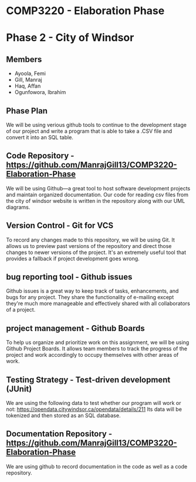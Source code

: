 # COMP3220 - Elaboration Phase

# Phase 2 - City of Windsor

## Members
* Ayoola, Femi
* Gill, Manraj
* Haq, Affan
* Ogunfowora, Ibrahim

## Phase Plan
We will be using verious github tools to continue to the development stage of our project and write a program that is able to take a .CSV file and convert it into an SQL table.

## Code Repository - https://github.com/ManrajGill13/COMP3220-Elaboration-Phase
We will be using Github—a great tool to host software development projects and maintain organized documentation. Our code for reading csv files from the city of windsor website is written in the repository along with our UML diagrams.

## Version Control - Git for VCS
To record any changes made to this repository, we will be using Git. It allows us to preview past versions of the repository and direct those changes to newer versions of the project. It's an extremely useful tool that provides a fallback if project development goes wrong.

## bug reporting tool - Github issues 
Github issues is a great way to keep track of tasks, enhancements, and bugs for any project. They share the functionality of e-mailing except they're much more manageable and effectively shared with all collaborators of a project.

## project management - Github Boards
To help us organize and prioritize work on this assignment, we will be using Github Project Boards. It allows team members to track the progress of the project and work accordingly to occupy themselves with other areas of work.

## Testing Strategy - Test-driven development (JUnit)
We are using the following data to test whether our program will work or not: https://opendata.citywindsor.ca/opendata/details/211
Its data will be tokenized and then stored as an SQL database.

## Documentation Repository - https://github.com/ManrajGill13/COMP3220-Elaboration-Phase
We are using github to record documentation in the code as well as a code repository.
